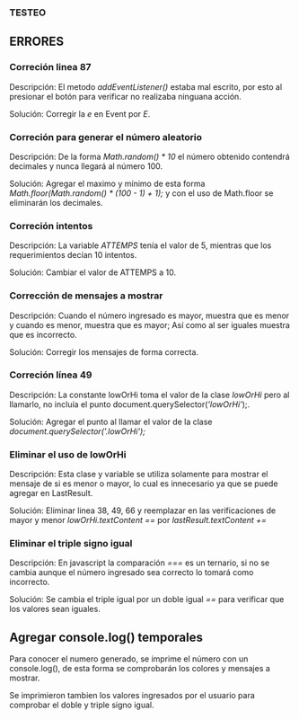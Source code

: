 ### TESTEO

## ERRORES

### Correción linea 87

Descripción:
    El metodo *addEventListener()* estaba mal escrito, por esto al presionar el botón para verificar no realizaba ninguana acción.

Solución:
    Corregir la *e* en Event por *E*.

### Correción para generar el número aleatorio

Descripción:
    De la forma *Math.random() * 10* el número obtenido contendrá decimales y nunca llegará al número 100.

Solución:
    Agregar el maximo y mínimo de esta forma *Math.floor(Math.random() * (100 - 1) + 1);* y con el uso de Math.floor se eliminarán los decimales.

### Correción intentos
Descripción:
    La variable *ATTEMPS* tenía el valor de 5, mientras que los requerimientos decían 10 intentos. 

Solución:
    Cambiar el valor de ATTEMPS a 10.

### Corrección de mensajes a mostrar

Descripción:
    Cuando el número ingresado es mayor, muestra que es menor y cuando es menor, muestra que es mayor; Así como al ser iguales muestra que es incorrecto.

Solución:
    Corregir los mensajes de forma correcta.

### Correción línea 49

Descripción:
    La constante lowOrHi toma el valor de la clase *lowOrHi* pero al llamarlo, no incluía el punto document.querySelector(*'lowOrHi'*);.

Solución:
    Agregar el punto al llamar el valor de la clase *document.querySelector('.lowOrHi');*

### Eliminar el uso de lowOrHi

Descripción:
    Esta clase y variable se utiliza solamente para mostrar el mensaje de si es menor o mayor, lo cual es innecesario ya que se puede agregar en LastResult.

Solución:
   Eliminar linea 38, 49, 66 y reemplazar en las verificaciones de mayor y menor *lowOrHi.textContent ==* por *lastResult.textContent +=*

### Eliminar el triple signo igual

Descripción:
    En javascript la comparación *===* es un ternario, si no se cambia aunque el número ingresado sea correcto lo tomará como incorrecto.

Solución:
    Se cambia el triple igual por un doble igual *==* para verificar que los valores sean iguales.

## Agregar console.log() temporales

Para conocer el numero generado, se imprime el número con un console.log(), de esta forma se comprobarán los colores y mensajes a mostrar.

Se imprimieron tambien los valores ingresados por el usuario para comprobar el doble y triple signo igual.
